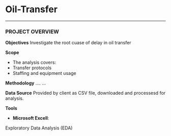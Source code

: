 # Oil-Transfer
---
### PROJECT OVERVIEW
**Objectives**
Investigate the root cuase of delay in oil transfer

**Scope**

+ The analysis covers:
+ Transfer protocols
+ Staffing and equipment usage

**Methodology**
....
...

**Data Source**
Provided by client as CSV file, downloaded and processesd for analysis.

**Tools**
+ **Microsoft Excell**:

Exploratory Data Analysis  (EDA)
